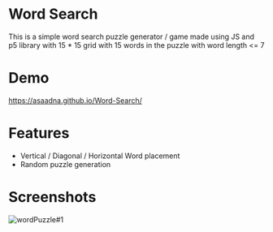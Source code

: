 # Word Search

This is a simple word search puzzle generator / game made using JS and p5 library with 15 * 15 grid with 15 words in the puzzle with word length <= 7

# Demo
https://asaadna.github.io/Word-Search/

# Features

- Vertical / Diagonal / Horizontal Word placement
- Random puzzle generation

# Screenshots

![wordPuzzle#1](https://user-images.githubusercontent.com/70785015/106704161-6f216680-660d-11eb-9205-5b4c9ed7138c.PNG)

